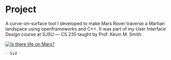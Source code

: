 # Project

A curve-on-surface tool I developed to make Mars Rover traverse a Martian landspace using openframeworks and C++.
It was part of my User Interface Design course at SJSU –– CS 235 taught by Prof. Kevin M. Smith.

[![Is there life on Mars?](https://img.youtube.com/vi/cGvHvFyXqPc/hqdefault.jpg)](https://www.youtube.com/embed/cGvHvFyXqPc)


`- Sid`

